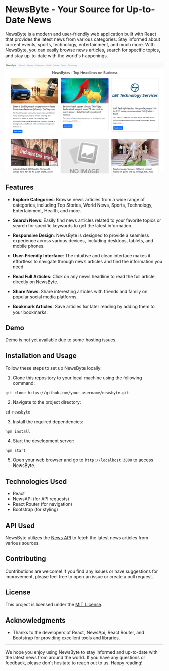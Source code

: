 # NewsByte - Your Source for Up-to-Date News

NewsByte is a modern and user-friendly web application built with React that provides the latest news from various categories. Stay informed about current events, sports, technology, entertainment, and much more. With NewsByte, you can easily browse news articles, search for specific topics, and stay up-to-date with the world's happenings.

![NewsByte Screenshot](./public/screenshot.png)

## Features

- **Explore Categories**: Browse news articles from a wide range of categories, including Top Stories, World News, Sports, Technology, Entertainment, Health, and more.

- **Search News**: Easily find news articles related to your favorite topics or search for specific keywords to get the latest information.

- **Responsive Design**: NewsByte is designed to provide a seamless experience across various devices, including desktops, tablets, and mobile phones.

- **User-Friendly Interface**: The intuitive and clean interface makes it effortless to navigate through news articles and find the information you need.

- **Read Full Articles**: Click on any news headline to read the full article directly on NewsByte.

- **Share News**: Share interesting articles with friends and family on popular social media platforms.

- **Bookmark Articles**: Save articles for later reading by adding them to your bookmarks.

## Demo

<!-- Check out the live demo of NewsByte [here](https://your-demo-link.com). -->
Demo is not yet available due to some hosting issues.

## Installation and Usage

Follow these steps to set up NewsByte locally:

1. Clone this repository to your local machine using the following command:

```
git clone https://github.com/your-username/newsbyte.git
```

2. Navigate to the project directory:

```
cd newsbyte
```


3. Install the required dependencies:
```
npm install
```


4. Start the development server:
```
npm start
```


5. Open your web browser and go to `http://localhost:3000` to access NewsByte.

## Technologies Used

- React
- NewsAPI (for API requests)
- React Router (for navigation)
- Bootstrap (for styling)

## API Used

NewsByte utilizes the [News API](https://newsapi.org/) to fetch the latest news articles from various sources.

## Contributing

Contributions are welcome! If you find any issues or have suggestions for improvement, please feel free to open an issue or create a pull request.

## License

This project is licensed under the [MIT License](LICENSE).

## Acknowledgments

- Thanks to the developers of React, NewsApi, React Router, and Bootstrap for providing excellent tools and libraries.

---

We hope you enjoy using NewsByte to stay informed and up-to-date with the latest news from around the world. If you have any questions or feedback, please don't hesitate to reach out to us. Happy reading!
